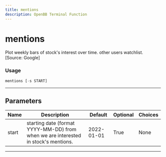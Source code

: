 ```yaml
---
title: mentions
description: OpenBB Terminal Function
---
```


# mentions

Plot weekly bars of stock's interest over time. other users watchlist. [Source: Google]

### Usage

```python
mentions [-s START]
```

---

## Parameters

| Name | Description | Default | Optional | Choices |
| ---- | ----------- | ------- | -------- | ------- |
| start | starting date (format YYYY-MM-DD) from when we are interested in stock's mentions. | 2022-01-01 | True | None |

---

